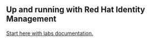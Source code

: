 ## Up and running with Red Hat Identity Management

[Start here with labs documentation.](http://people.redhat.com/jwildman/lab/L1055%20Up%20and%20Running%20with%20Red%20Hat%20Identity%20Manager.pdf)
